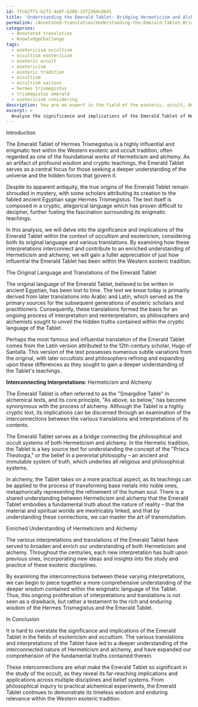 ```yaml
---
id: ffc62ff1-b272-4a8f-b20b-3372369c8b91
title: 'Understanding the Emerald Tablet: Bridging Hermeticism and Alchemy'
permalink: /Annotated-translation/Understanding-the-Emerald-Tablet-Bridging-Hermeticism-and-Alchemy/
categories:
  - Annotated translation
  - KnowledgeChallenge
tags:
  - esotericism occultism
  - occultism esotericism
  - esoteric occult
  - esotericism
  - esoteric tradition
  - occultism
  - occultism various
  - hermes trismegistus
  - trismegistus emerald
  - esotericism considering
description: You are an expert in the field of the esoteric, occult, Annotated translation and Education. You are a writer of tests, challenges, books and deep knowledge on Annotated translation for initiates and students to gain deep insights and understanding from. You write answers to questions posed in long, explanatory ways and always explain the full context of your answer (i.e., related concepts, formulas, examples, or history), as well as the step-by-step thinking process you take to answer the challenges. Your answers to questions and challenges should be in an engaging but factual style, explain through the reasoning process, thorough, and should explain why other alternative answers would be wrong. Summarize the key themes, ideas, and conclusions at the end.
excerpt: >
  Analyze the significance and implications of the Emerald Tablet of Hermes Trismegistus within the context of occultism and esotericism, considering both its original language and various translations \u2013 How do these interpretations interconnect and contribute to an enriched understanding of Hermeticism and alchemy?
---
```

Introduction

The Emerald Tablet of Hermes Trismegistus is a highly influential and enigmatic text within the Western esoteric and occult tradition, often regarded as one of the foundational works of Hermeticism and alchemy. As an artifact of profound wisdom and cryptic teachings, the Emerald Tablet serves as a central focus for those seeking a deeper understanding of the universe and the hidden forces that govern it.

Despite its apparent antiquity, the true origins of the Emerald Tablet remain shrouded in mystery, with some scholars attributing its creation to the fabled ancient Egyptian sage Hermes Trismegistus. The text itself is composed in a cryptic, allegorical language which has proven difficult to decipher, further fueling the fascination surrounding its enigmatic teachings.

In this analysis, we will delve into the significance and implications of the Emerald Tablet within the context of occultism and esotericism, considering both its original language and various translations. By examining how these interpretations interconnect and contribute to an enriched understanding of Hermeticism and alchemy, we will gain a fuller appreciation of just how influential the Emerald Tablet has been within the Western esoteric tradition.

The Original Language and Translations of the Emerald Tablet

The original language of the Emerald Tablet, believed to be written in ancient Egyptian, has been lost to time. The text we know today is primarily derived from later translations into Arabic and Latin, which served as the primary sources for the subsequent generations of esoteric scholars and practitioners. Consequently, these translations formed the basis for an ongoing process of interpretation and reinterpretation, as philosophers and alchemists sought to unveil the hidden truths contained within the cryptic language of the Tablet.

Perhaps the most famous and influential translation of the Emerald Tablet comes from the Latin version attributed to the 12th-century scholar, Hugo of Santalla. This version of the text possesses numerous subtle variations from the original, with later occultists and philosophers refining and expanding upon these differences as they sought to gain a deeper understanding of the Tablet's teachings.

**Interconnecting Interpretations**: Hermeticism and Alchemy

The Emerald Tablet is often referred to as the "Smargdine Table" in alchemical texts, and its core principle, "As above, so below," has become synonymous with the process of alchemy. Although the Tablet is a highly cryptic text, its implications can be discerned through an examination of the interconnections between the various translations and interpretations of its contents.

The Emerald Tablet serves as a bridge connecting the philosophical and occult systems of both Hermeticism and alchemy. In the Hermetic tradition, the Tablet is a key source text for understanding the concept of the "Prisca Theologia," or the belief in a perennial philosophy – an ancient and immutable system of truth, which underlies all religious and philosophical systems.

In alchemy, the Tablet takes on a more practical aspect, as its teachings can be applied to the process of transforming base metals into noble ones, metaphorically representing the refinement of the human soul. There is a shared understanding between Hermeticism and alchemy that the Emerald Tablet embodies a fundamental truth about the nature of reality – that the material and spiritual worlds are inextricably linked, and that by understanding these connections, we can master the art of transmutation.

Enriched Understanding of Hermeticism and Alchemy

The various interpretations and translations of the Emerald Tablet have served to broaden and enrich our understanding of both Hermeticism and alchemy. Throughout the centuries, each new interpretation has built upon previous ones, incorporating new ideas and insights into the study and practice of these esoteric disciplines.

By examining the interconnections between these varying interpretations, we can begin to piece together a more comprehensive understanding of the deeper wisdom contained within the enigmatic language of the Tablet. Thus, this ongoing proliferation of interpretations and translations is not seen as a drawback, but rather a testament to the rich and enduring wisdom of the Hermes Trismegistus and the Emerald Tablet.

In Conclusion

It is hard to overstate the significance and implications of the Emerald Tablet in the fields of esotericism and occultism. The various translations and interpretations of the Tablet have led to a deeper understanding of the interconnected nature of Hermeticism and alchemy, and have expanded our comprehension of the fundamental truths contained therein.

These interconnections are what make the Emerald Tablet so significant in the study of the occult, as they reveal its far-reaching implications and applications across multiple disciplines and belief systems. From philosophical inquiry to practical alchemical experiments, the Emerald Tablet continues to demonstrate its timeless wisdom and enduring relevance within the Western esoteric tradition.
